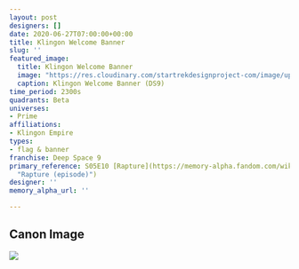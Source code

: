 ```yaml
---
layout: post
designers: []
date: 2020-06-27T07:00:00+00:00
title: Klingon Welcome Banner
slug: ''
featured_image:
  title: Klingon Welcome Banner
  image: "https://res.cloudinary.com/startrekdesignproject-com/image/upload/v1593299384/KlingonWelcomeBanner.png"
  caption: Klingon Welcome Banner (DS9)
time_period: 2300s
quadrants: Beta
universes:
- Prime
affiliations:
- Klingon Empire
types:
- flag & banner
franchise: Deep Space 9
primary_reference: S05E10 [Rapture](https://memory-alpha.fandom.com/wiki/Rapture_(episode)
  "Rapture (episode)")
designer: ''
memory_alpha_url: ''

---
```

## Canon Image

![](https://res.cloudinary.com/startrekdesignproject-com/image/upload/v1593299384/KlingonWelcomeBanner_DS95x10-Rapture.jpg)